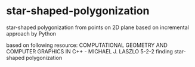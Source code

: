 # star-shaped-polygonization
star-shaped polygonization from points on 2D plane based on incremental approach by Python

based on following resource:
COMPUTATIONAL GEOMETRY AND COMPUTER GRAPHICS IN C++ - MICHAEL J. LASZLO 
5-2-2 finding star-shaped polygonization

